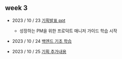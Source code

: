 ## week 3
- 2023 / 10 / 23 [기획발표 ppt](./자율기획발표.pdf)
    - 성장하는 PM을 위한 프로덕트 매니저 가이드 학습 시작

- 2023 / 10 / 24 [백엔드 기초 학습](./20231024.pdf)
- 2023 / 10 / 25 [기획 추가내용](./20231025.pdf)